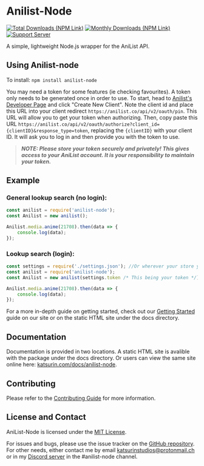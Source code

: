 # Anilist-Node
<a href="https://www.npmjs.com/package/anilist-node"><img src="https://img.shields.io/npm/dt/anilist-node?label=Downloads&logo=NPM" alt="Total Downloads (NPM Link)" /></a>
<a href="https://www.npmjs.com/package/anilist-node"><img src="https://img.shields.io/npm/dm/anilist-node?label=Monthly&logo=NPM" alt="Monthly Downloads (NPM Link)"/></a>
<a href="https://discord.gg/qKfqsjW"><img src="https://discordapp.com/api/guilds/303253034551476225/widget.png" alt="Support Server" /></a>

A simple, lightweight Node.js wrapper for the AniList API.

## Using Anilist-node
To install: `npm install anilist-node`

You may need a token for some features (ie checking favourites). A token only needs to be generated once in order to use. To start, head to [Anilist's Developer Page](https://anilist.co/settings/developer) and click "Create New Client". Note the client id and place this URL into your client redirect `https://anilist.co/api/v2/oauth/pin`. This URL will allow you to get your token when authorizing. Then, copy paste this URL `https://anilist.co/api/v2/oauth/authorize?client_id={clientID}&response_type=token`, replacing the `{clientID}` with your client ID. It will ask you to log in and then provide you with the token to use.

>***NOTE: Please store your token securely and privately! This gives access to your AniList account. It is your responsibility to maintain your token.***

## Example
### General lookup search (no login):
```javascript 
const anilist = require('anilist-node');
const Anilist = new anilist();

Anilist.media.anime(21708).then(data => {
    console.log(data);
});
```

### Lookup search (login):
```javascript
const settings = require('./settings.json'); //Or wherever your store your token.
const anilist = require('anilist-node');
const Anilist = new anilist(settings.token /* This being your token */);

Anilist.media.anime(21708).then(data => {
    console.log(data);
});
```

For a more in-depth guide on getting started, check out our [Getting Started](https://katsurin.com/docs/anilist-node/tutorial-Getting%20Started.html) guide on our site or on the static HTML site under the docs directory.

## Documentation
Documentation is provided in two locations. A static HTML site is avalible with the package under the docs directory. Or users can view the same site online here: [katsurin.com/docs/anilist-node](https://www.katsurin.com/docs/anilist-node/index.html).

## Contributing

Please refer to the [Contributing Guide](https://github.com/Butterstroke/AniList-Node/tree/master/.github/CONTRIBUTING.md) for more information. 

## License and Contact
AniList-Node is licensed under the [MIT License](LICENSE).

For issues and bugs, please use the issue tracker on the [GitHub repository](https://github.com/Butterstroke/AniList-Node/issues). For other needs, either contact me by email [katsurinstudios@protonmail.ch](mailto:katsurinstudios@protonmail.ch) or in my [Discord server](https://discord.gg/qKfqsjW) in the #anilist-node channel.
